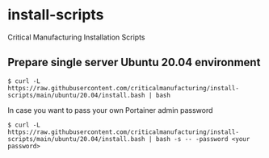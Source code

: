 # install-scripts
Critical Manufacturing Installation Scripts

## Prepare single server Ubuntu 20.04 environment

```
$ curl -L https://raw.githubusercontent.com/criticalmanufacturing/install-scripts/main/ubuntu/20.04/install.bash | bash
```

In case you want to pass your own Portainer admin password

```
$ curl -L https://raw.githubusercontent.com/criticalmanufacturing/install-scripts/main/ubuntu/20.04/install.bash | bash -s -- -password <your password>
```
